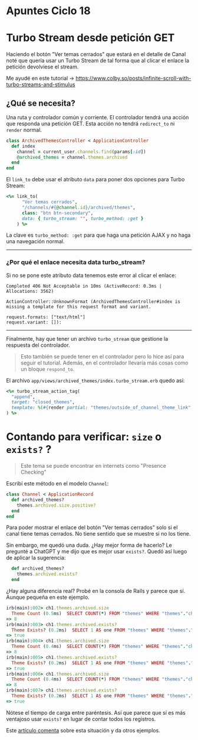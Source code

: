 # Apuntes Ciclo 18

# Turbo Stream desde petición GET

Haciendo el botón "Ver temas cerrados" que estará en el detalle de Canal noté que quería usar un Turbo Stream de tal forma que al clicar el enlace la petición devolviese el stream.

Me ayudé en este tutorial -> https://www.colby.so/posts/infinite-scroll-with-turbo-streams-and-stimulus

## ¿Qué se necesita?

Una ruta y controlador común y corriente. El controlador tendrá una acción que responda una petición GET. Esta acción no tendrá `redirect_to` ni `render` normal.

```ruby
class ArchivedThemesController < ApplicationController
  def index
    channel = current_user.channels.find(params[:id])
    @archived_themes = channel.themes.archived
  end
end
```

El `link_to` debe usar el atributo `data` para poner dos opciones para Turbo Stream:
```ruby
<%= link_to(
      "Ver temas cerrados",
      "/channels/#{@channel.id}/archived/themes",
      class: "btn btn-secondary",
      data: { turbo_stream: "", turbo_method: :get }
    ) %>
```

La clave es `turbo_method: :get` para que haga una petición AJAX y no haga una navegación normal.

---

### ¿Por qué el enlace necesita data turbo_stream?

Si no se pone este atributo data tenemos este error al clicar el enlace:
```
Completed 406 Not Acceptable in 10ms (ActiveRecord: 0.3ms | Allocations: 3562)

ActionController::UnknownFormat (ArchivedThemesController#index is missing a template for this request format and variant.

request.formats: ["text/html"]
request.variant: []):
```

---

Finalmente, hay que tener un archivo `turbo_stream` que gestione la respuesta del controlador.

> Esto también se puede tener en el controlador pero lo hice así para seguir el tutorial. Además, en el controlador llevaría más cosas como un bloque `respond_to`.

El archivo `app/views/archived_themes/index.turbo_stream.erb` quedo así:
```ruby
<%= turbo_stream_action_tag(
  "append",
  target: "closed_themes",
  template: %(#{render partial: "themes/outside_of_channel_theme_link", collection: @archived_themes, as: :theme})
) %>
```

# Contando para verificar: `size` o `exists?` ?

> Este tema se puede encontrar en internets como "Presence Checking"

Escribí este método en el modelo `Channel`:
```ruby
class Channel < ApplicationRecord
  def archived_themes?
    themes.archived.size.positive?
  end
end
```

Para poder mostrar el enlace del botón "Ver temas cerrados" solo si el canal tiene temas cerrados. No tiene sentido que se muestre si no los tiene.

Sin embargo, me quedó una duda. ¿Hay mejor forma de hacerlo? Le pregunté a ChatGPT y me dijo que es mejor usar `exists?`. Quedó así luego de aplicar la sugerencia:
```ruby
  def archived_themes?
    themes.archived.exists?
  end
```

¿Hay alguna diferencia real? Probé en la consola de Rails y parece que sí. Aunque pequeña en este ejemplo.

```ruby
irb(main):002> ch1.themes.archived.size
  Theme Count (0.5ms)  SELECT COUNT(*) FROM "themes" WHERE "themes"."channel_id" = ? AND "themes"."closed" = ?  [["channel_id", 10], ["closed", 1]]
=> 8
irb(main):003> ch1.themes.archived.exists?
  Theme Exists? (0.2ms)  SELECT 1 AS one FROM "themes" WHERE "themes"."channel_id" = ? AND "themes"."closed" = ? LIMIT ?  [["channel_id", 10], ["closed", 1], ["LIMIT", 1]]
=> true
irb(main):004> ch1.themes.archived.size
  Theme Count (0.4ms)  SELECT COUNT(*) FROM "themes" WHERE "themes"."channel_id" = ? AND "themes"."closed" = ?  [["channel_id", 10], ["closed", 1]]
=> 8
irb(main):005> ch1.themes.archived.exists?
  Theme Exists? (0.2ms)  SELECT 1 AS one FROM "themes" WHERE "themes"."channel_id" = ? AND "themes"."closed" = ? LIMIT ?  [["channel_id", 10], ["closed", 1], ["LIMIT", 1]]
=> true
irb(main):006> ch1.themes.archived.size
  Theme Count (0.4ms)  SELECT COUNT(*) FROM "themes" WHERE "themes"."channel_id" = ? AND "themes"."closed" = ?  [["channel_id", 10], ["closed", 1]]
=> 8
irb(main):007> ch1.themes.archived.exists?
  Theme Exists? (0.2ms)  SELECT 1 AS one FROM "themes" WHERE "themes"."channel_id" = ? AND "themes"."closed" = ? LIMIT ?  [["channel_id", 10], ["closed", 1], ["LIMIT", 1]]
=> true
```

Nótese el tiempo de carga entre paréntesis. Así que parece que sí es más ventajoso usar `exists?` en lugar de contar todos los registros.

Este [artículo comenta](https://reinteractive.com/articles/Tutorial-Series-for-Experienced-Rails-Developers/activerecord-optimisation-utilising-exists-any-and-size) sobre esta situación y da otros ejemplos.